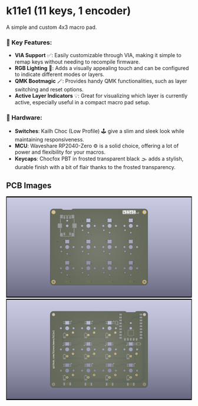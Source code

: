 # k11e1 (11 keys, 1 encoder)
A simple and custom 4x3 macro pad.

### 🌟 Key Features:
- **VIA Support** ✅: Easily customizable through VIA, making it simple to remap keys without needing to recompile firmware.
- **RGB Lighting** 🌈: Adds a visually appealing touch and can be configured to indicate different modes or layers.
- **QMK Bootmagic** 🪄: Provides handy QMK functionalities, such as layer switching and reset options.
- **Active Layer Indicators** 💡: Great for visualizing which layer is currently active, especially useful in a compact macro pad setup.

### 🔧 Hardware:
- **Switches**: Kailh Choc (Low Profile) 🕹️ give a slim and sleek look while maintaining responsiveness.
- **MCU**: Waveshare RP2040-Zero ⚙️ is a solid choice, offering a lot of power and flexibility for your macros.
- **Keycaps**: Chocfox PBT in frosted transparent black 🌫️ adds a stylish, durable finish with a bit of flair thanks to the frosted transparency.

## PCB Images
![](images/pcb-front.png)
![](images/pcb-back.png)
